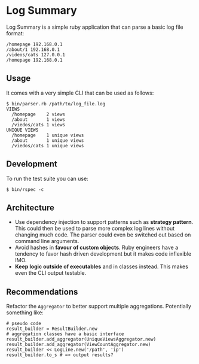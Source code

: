 Log Summary
===========

Log Summary is a simple ruby application that can parse a basic log file format:

    /homepage 192.168.0.1
    /about/1 192.168.0.1
    /videos/cats 127.0.0.1
    /homepage 192.168.0.1

Usage
-----

It comes with a very simple CLI that can be used as follows:

    $ bin/parser.rb /path/to/log_file.log
    VIEWS
      /homepage    2 views
      /about       1 views
      /viedos/cats 1 views
    UNIQUE VIEWS
      /homepage    1 unique views
      /about       1 unique views
      /viedos/cats 1 unique views

Development
-----------

To run the test suite you can use:

    $ bin/rspec -c

Architecture
------------

- Use dependency injection to support patterns such as **strategy pattern**. This could
  then be used to parse more complex log lines without changing much code. The parser
  could even be switched out based on command line arguments.
- Avoid hashes in **favour of custom objects**. Ruby engineers have a tendency to favor hash
  driven development but it makes code inflexible IMO.
- **Keep logic outside of executables** and in classes instead. This makes even the CLI output
  testable.

Recommendations
---------------

Refactor the `Aggregator` to better support multiple aggregations. Potentially something like:

    # pseudo code
    result_builder = ResultBuilder.new
    # aggregation classes have a basic interface
    result_builder.add_aggregator(UniqueViewsAggregator.new)
    result_builder.add_aggregator(ViewCountAggregator.new)
    result_builder << LogLine.new('/path', 'ip')
    result_builder.to_s # => output results?
